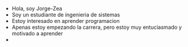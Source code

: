-  Hola, soy Jorge-Zea
-  Soy un estudiante de ingenieria de sistemas
-  Estoy interesado en aprender programacion
-  Apenas estoy empezando la carrera, pero estoy muy entuciasmado y motivado a aprender
-  
